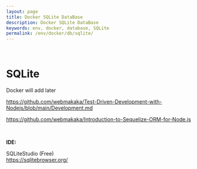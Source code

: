 ```yaml
---
layout: page
title: Docker SQLite DataBase
description: Docker SQLite DataBase
keywords: env, docker, database, SQLite
permalink: /env/docker/db/sqlite/
---
```


<br/>

# SQLite

<!--
См. на gitops.ru
-->

Docker will add later

https://github.com/webmakaka/Test-Driven-Development-with-Nodejs/blob/main/Development.md

https://github.com/webmakaka/Introduction-to-Sequelize-ORM-for-Node.js

<br/>

**IDE:**

SQLiteStudio (Free)  
https://sqlitebrowser.org/
